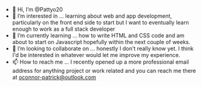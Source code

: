 - 👋 Hi, I’m @Pattyo20
- 👀 I’m interested in ... learning about web and app development, particularly on the front end side to start but I want to eventually learn enough to work as a full stack developer
- 🌱 I’m currently learning ... how to write HTML and CSS code and am about to start on Javascript hopefully within the next couple of weeks.
- 💞️ I’m looking to collaborate on ... honestly I don't really know yet. I think I'd be interested in whatever would let me improve my experience.
- 📫 How to reach me ... I recently opened up a more professional email address for anything project or work related and you can reach me there at oconnor-patrick@outlook.com

<!---
Pattyo20/Pattyo20 is a ✨ special ✨ repository because its `README.md` (this file) appears on your GitHub profile.
You can click the Preview link to take a look at your changes.
--->
